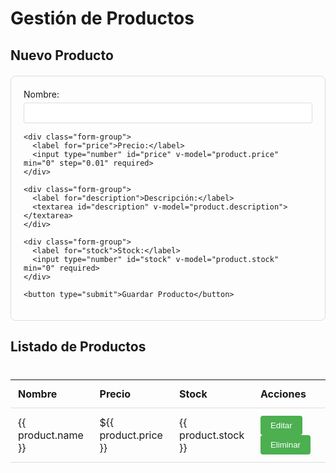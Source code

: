 # Gestión de Productos

## Nuevo Producto

<div class="product-form">
  <form @submit.prevent="createProduct">
    <div class="form-group">
      <label for="name">Nombre:</label>
      <input type="text" id="name" v-model="product.name" required>
    </div>

    <div class="form-group">
      <label for="price">Precio:</label>
      <input type="number" id="price" v-model="product.price" min="0" step="0.01" required>
    </div>

    <div class="form-group">
      <label for="description">Descripción:</label>
      <textarea id="description" v-model="product.description"></textarea>
    </div>

    <div class="form-group">
      <label for="stock">Stock:</label>
      <input type="number" id="stock" v-model="product.stock" min="0" required>
    </div>

    <button type="submit">Guardar Producto</button>
  </form>
</div>

## Listado de Productos

<div class="product-list">
  <table>
    <thead>
      <tr>
        <th>Nombre</th>
        <th>Precio</th>
        <th>Stock</th>
        <th>Acciones</th>
      </tr>
    </thead>
    <tbody>
      <tr v-for="product in products" :key="product.id">
        <td>{{ product.name }}</td>
        <td>${{ product.price }}</td>
        <td>{{ product.stock }}</td>
        <td>
          <button @click="editProduct(product.id)">Editar</button>
          <button @click="deleteProduct(product.id)">Eliminar</button>
        </td>
      </tr>
    </tbody>
  </table>
</div>

<script setup>
import { ref } from 'vue'

const product = ref({
  name: '',
  price: 0,
  description: '',
  stock: 0
})

const products = ref([
  { 
    id: 1, 
    name: 'Producto Ejemplo', 
    price: 99.99, 
    stock: 100 
  }
])

function createProduct() {
  // Aquí iría la lógica para crear el producto
  console.log('Crear producto:', product.value)
}

function editProduct(id) {
  console.log('Editar producto:', id)
}

function deleteProduct(id) {
  console.log('Eliminar producto:', id)
}
</script>

<style>
.product-form {
  max-width: 600px;
  margin: 20px auto;
  padding: 20px;
  border: 1px solid #ddd;
  border-radius: 8px;
}

.form-group {
  margin-bottom: 15px;
}

.form-group label {
  display: block;
  margin-bottom: 5px;
}

.form-group input,
.form-group textarea {
  width: 100%;
  padding: 8px;
  border: 1px solid #ddd;
  border-radius: 4px;
}

.product-list {
  margin-top: 40px;
}

table {
  width: 100%;
  border-collapse: collapse;
}

th, td {
  padding: 12px;
  text-align: left;
  border-bottom: 1px solid #ddd;
}

button {
  padding: 8px 16px;
  margin-right: 8px;
  background-color: #4CAF50;
  color: white;
  border: none;
  border-radius: 4px;
  cursor: pointer;
}

button:hover {
  background-color: #45a049;
}
</style>